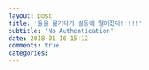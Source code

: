 ```yaml
---
layout: post
title: '돌을 옮기다가 발등에 떨어졌다!!!!!'
subtitle: 'No Authentication'
date: 2018-01-16 15:12
comments: true
categories:
---
```

<!-- 비트코인 다시 오르겠지??? 당연히 오르길 바래 ㅠ
많이 밑졌는데 아직도 정산할 용기가 없어서... 내일 다시 오르면 안 밑지겠지?

내가 원인이 찾아봐야겠어

1 멘 처음에 비트코인하고 블록체인이 투자할만한 기억이 있어
기술도 안전하고 장래성도 있고 그래서 나도 이대로 믿겠어
2 며칠전 돌 옮기는 어플 알게 되었고 저가시장에 사서 고가시장에 팔면 가격차가 있기 때문에 이익을 많다. 이게 사실인데 두 나라의 가강화페 시장 어느정도 가격차이가 있긴 있다. 나도 이 기회를 놓치고 싶지 않아
3 어플로 수동 옮기다가 모리나빠서 수익 없다는 사실 깨달았다. 오히려 직접 진짜화페부터 두 지장에 구입 매출하는게 나다고 생각해
4 마음이 급해서 전날 생각나고 다음날 바로 실천 그리고 바로 실페
5 이익만 눈에 들어가니까 위험성이 거의 한번도 고려하지 않았음!!!!!!!! 나는 이렇게 삘리 많이 벌 수 있을만큼 금방 날아갈 수 있는 가능성도 높음!!!!!!
왜 그때는 몰랐을까 밑지면 최소한 그렇게 많은 돈이 투자 하지 말자 ㅠ 부담할수있는정도로 조금씩 조금씩 하지. 이제 후회하고 또 투기 심리 있어서 내일 다시 오르는 환상 가지고 있으니까 만약에 만약에 내게 위험을 잠깐 견디다가 ... ㅋ
어쩔수없네 ... 계속 추세차트 봐도 예측할수없고 걍 기다릴 수밖에 아무거도 할수없음 ㅠ
다시 다시 나중에도 이러려고 하면 김중하게 아주 심중하게 아무리 심중하게 생각해도 지나치지 않을거니까 ㅠ
이번은 어쩔수없이 그냥 상황을 보고 있고 본전이 뒤돌아 찾아올때까지 ... 우울하겠지
마지막으로 싱크 커스트 침몰원가가 원가 아니다  -->
